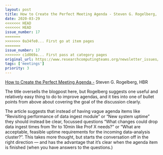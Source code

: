 ```yaml
---
layout: post
title: How to Create the Perfect Meeting Agenda - Steven G. Rogelberg, HBR
date: 2020-03-29
<<<<<<< HEAD
<<<<<<< HEAD
issue_number: 17
=======
>>>>>>> 0a34fe0... First go at item pages
=======
issue_number: 17
>>>>>>> c1d069a... First pass at category pages
original_url: https://www.researchcomputingteams.org/newsletter_issues/0017
tags: ['meetings']
priority: 3
---
```


<!-- markdownlint-disable MD033 -->
<!-- markdownlint-disable MD041 -->
<!-- markdownlint-disable MD049 -->

[How to Create the Perfect Meeting Agenda -](https://hbr.org/2020/02/how-to-create-the-perfect-meeting-agenda) Steven G. Rogelberg, HBR

The title oversells the blogpost here, but Rogelberg suggests one useful and relatively easy thing to do to improve agendas, and it ties into one of bullet points from above about covering the goal of the discussion clearly.

The article suggests that instead of having vague agenda items like “Revisiting performance of data ingest module” or “New system uptime” they should instead be clear, focussed questions “What changes could drop data ingest times from 1hr to 10min like Prof X needs?” or “What are acceptable, feasible uptime requirements for the incoming data-analysis cluster?”.  This takes more thought, but starts the conversation off in the right direction — and has the advantage that it’s clear when the agenda item is finished (when you have answers to the questions.)

